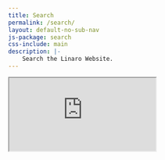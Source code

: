 ```yaml
---
title: Search
permalink: /search/
layout: default-no-sub-nav
js-package: search
css-include: main
description: |-
    Search the Linaro Website.
---
```

<div class="row content-container main-cont">
    <div class="container content-container">
        <div class="embed-responsive embed-responsive-16by9" id="searchEmbed">
          <iframe class="embed-responsive-item" id="searchIframe" src="https://search.linaro.org"></iframe>
        </div>
    </div>
</div>
